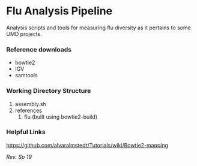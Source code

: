 # Flu Analysis Pipeline

Analysis scripts and tools for measuring flu diversity as it pertains to some UMD projects.

### Reference downloads
* bowtie2
* IGV
* samtools

### Working Directory Structure
1. assembly.sh
2. references
    1. flu (built using bowtie2-build)

### Helpful Links
https://github.com/alvaralmstedt/Tutorials/wiki/Bowtie2-mapping

*Rev. Sp 19*

